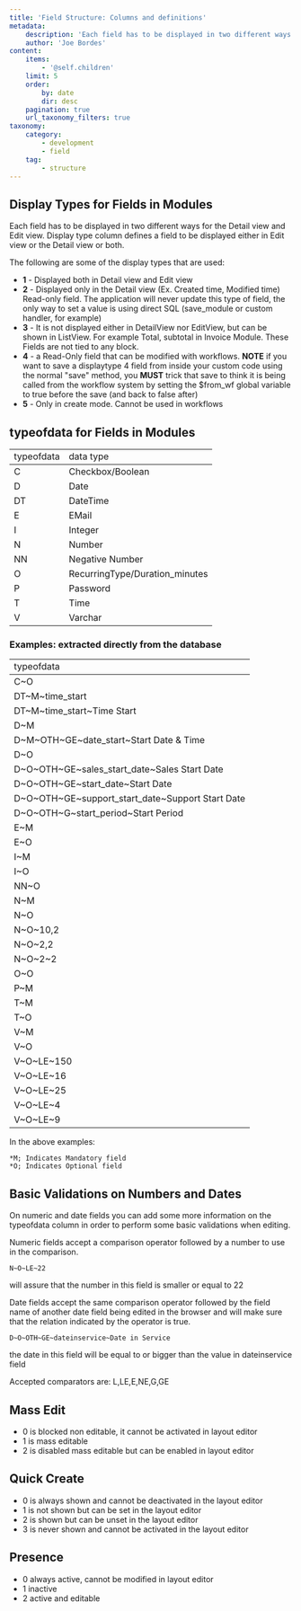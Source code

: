 ```yaml
---
title: 'Field Structure: Columns and definitions'
metadata:
    description: 'Each field has to be displayed in two different ways for the Detail view and Edit view.'
    author: 'Joe Bordes'
content:
    items:
        - '@self.children'
    limit: 5
    order:
        by: date
        dir: desc
    pagination: true
    url_taxonomy_filters: true
taxonomy:
    category:
        - development 
        - field
    tag:
        - structure
---
```


Display Types for Fields in Modules
-----------------------------------

Each field has to be displayed in two different ways for the Detail view
and Edit view. Display type column defines a field to be displayed
either in Edit view or the Detail view or both.

The following are some of the display types that are used:

-   **1** - Displayed both in Detail view and Edit view
-   **2** - Displayed only in the Detail view (Ex. Created time,
    Modified time) Read-only field. The application will never update
    this type of field, the only way to set a value is using direct SQL
    (save\_module or custom handler, for example)
-   **3** - It is not displayed either in DetailView nor EditView, but
    can be shown in ListView. For example Total, subtotal in Invoice
    Module. These Fields are not tied to any block.
-   **4** - a Read-Only field that can be modified with workflows.
    **NOTE** if you want to save a displaytype 4 field from inside your
    custom code using the normal "save" method, you **MUST** trick that
    save to think it is being called from the workflow system by setting
    the $from\_wf global variable to true before the save (and back to
    false after)
-   **5** - Only in create mode. Cannot be used in workflows

typeofdata for Fields in Modules
--------------------------------

<table class="table table-striped">
<td>typeofdata</td>
<td>data type</td>
</tr>
</thead>
<tbody>
<tr class="odd">
<td>C</td>
<td>Checkbox/Boolean</td>
</tr>
<tr class="even">
<td>D</td>
<td>Date</td>
</tr>
<tr class="odd">
<td>DT</td>
<td>DateTime</td>
</tr>
<tr class="even">
<td>E</td>
<td>EMail</td>
</tr>
<tr class="odd">
<td>I</td>
<td>Integer</td>
</tr>
<tr class="even">
<td>N</td>
<td>Number</td>
</tr>
<tr class="odd">
<td>NN</td>
<td>Negative Number</td>
</tr>
<tr class="even">
<td>O</td>
<td>RecurringType/Duration_minutes</td>
</tr>
<tr class="odd">
<td>P</td>
<td>Password</td>
</tr>
<tr class="even">
<td>T</td>
<td>Time</td>
</tr>
<tr class="odd">
<td>V</td>
<td>Varchar</td>
</tr>
</tbody>
</table>

### Examples: extracted directly from the database

<table class="table table-striped">
<td>typeofdata</td>
</tr>
</thead>
<tbody>
<tr class="odd">
<td>C~O</td>
</tr>
<tr class="even">
<td>DT~M~time_start</td>
</tr>
<tr class="odd">
<td>DT~M~time_start~Time Start</td>
</tr>
<tr class="even">
<td>D~M</td>
</tr>
<tr class="odd">
<td>D~M~OTH~GE~date_start~Start Date &amp; Time</td>
</tr>
<tr class="even">
<td>D~O</td>
</tr>
<tr class="odd">
<td>D~O~OTH~GE~sales_start_date~Sales Start Date</td>
</tr>
<tr class="even">
<td>D~O~OTH~GE~start_date~Start Date</td>
</tr>
<tr class="odd">
<td>D~O~OTH~GE~support_start_date~Support Start Date</td>
</tr>
<tr class="even">
<td>D~O~OTH~G~start_period~Start Period</td>
</tr>
<tr class="odd">
<td>E~M</td>
</tr>
<tr class="even">
<td>E~O</td>
</tr>
<tr class="odd">
<td>I~M</td>
</tr>
<tr class="even">
<td>I~O</td>
</tr>
<tr class="odd">
<td>NN~O</td>
</tr>
<tr class="even">
<td>N~M</td>
</tr>
<tr class="odd">
<td>N~O</td>
</tr>
<tr class="even">
<td>N~O~10,2</td>
</tr>
<tr class="odd">
<td>N~O~2,2</td>
</tr>
<tr class="even">
<td>N~O~2~2</td>
</tr>
<tr class="odd">
<td>O~O</td>
</tr>
<tr class="even">
<td>P~M</td>
</tr>
<tr class="odd">
<td>T~M</td>
</tr>
<tr class="even">
<td>T~O</td>
</tr>
<tr class="odd">
<td>V~M</td>
</tr>
<tr class="even">
<td>V~O</td>
</tr>
<tr class="odd">
<td>V~O~LE~150</td>
</tr>
<tr class="even">
<td>V~O~LE~16</td>
</tr>
<tr class="odd">
<td>V~O~LE~25</td>
</tr>
<tr class="even">
<td>V~O~LE~4</td>
</tr>
<tr class="odd">
<td>V~O~LE~9</td>
</tr>
</tbody>
</table>

In the above examples:

    *M; Indicates Mandatory field 
    *O; Indicates Optional field

Basic Validations on Numbers and Dates
--------------------------------------

On numeric and date fields you can add some more information on the
typeofdata column in order to perform some basic validations when
editing.

Numeric fields accept a comparison operator followed by a number to use
in the comparison.

    N~O~LE~22

will assure that the number in this field is smaller or equal to 22

Date fields accept the same comparison operator followed by the field
name of another date field being edited in the browser and will make
sure that the relation indicated by the operator is true.

    D~O~OTH~GE~dateinservice~Date in Service

the date in this field will be equal to or bigger than the value in
dateinservice field

Accepted comparators are: L,LE,E,NE,G,GE

Mass Edit
---------

-   0 is blocked non editable, it cannot be activated in layout editor
-   1 is mass editable
-   2 is disabled mass editable but can be enabled in layout editor

Quick Create
------------

-   0 is always shown and cannot be deactivated in the layout editor
-   1 is not shown but can be set in the layout editor
-   2 is shown but can be unset in the layout editor
-   3 is never shown and cannot be activated in the layout editor

Presence
--------

-   0 always active, cannot be modified in layout editor
-   1 inactive
-   2 active and editable
